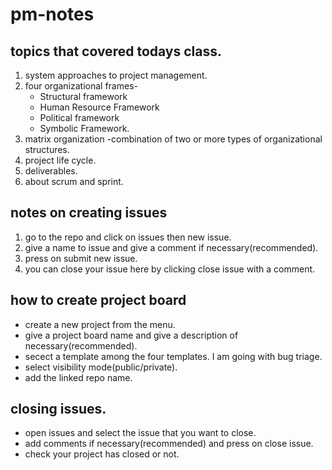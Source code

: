 # pm-notes

## topics that covered todays class.<br/>
1. system approaches to project management.<br/>
2. four organizational frames-
   - Structural framework 
   - Human Resource Framework
   - Political framework
   - Symbolic Framework.<br/>
3. matrix organization -combination of two or more types of organizational structures.<br/>
4. project life cycle.<br/>
5. deliverables.<br/>
6. about scrum and sprint.<br/>


## notes on creating issues
1. go to the repo and click on issues then new issue.
2. give a name to issue and give a comment if necessary(recommended).
3. press on submit new issue.
4. you can close your issue here by clicking close issue with a comment.

## how to create project board
- create a new project from the menu.
- give a project board name and give a description of necessary(recommended).
- secect a template among the four templates. I am going with bug triage.
- select visibility mode(public/private).
- add the linked repo name.

## closing issues.
* open issues and select the issue that you want to close.
* add comments if necessary(recommended) and press on close issue.
* check your project has closed or not.
